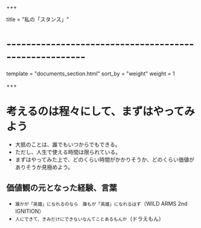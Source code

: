 +++

title = "私の「スタンス」"

# ------------------------------------------------------

template = "documents_section.html"
sort_by = "weight"
weight = 1

+++

# 考えるのは程々にして、まずはやってみよう

- 大抵のことは、誰でもいつからでもできる。
- ただし、人生で使える時間は限られている。
- まずはやってみた上で、どのくらい時間がかかりそうか、どのくらい価値がありそうか見極めよう。

## 価値観の元となった経験、言葉

- `誰かが「英雄」になれるのなら　誰もが「英雄」になれるはず`（WILD ARMS 2nd IGNITION）
- `人にできて、きみだけにできないなんてことあるもんか`（ドラえもん）
